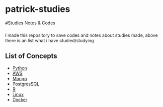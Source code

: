 # patrick-studies
#Studies Notes & Codes
###
I made this repository to save codes and notes about studies made, above there is an list what i have studied/studying

## List of Concepts

  - [Python](/Python)
  - [AWS](/AWS)
  - [Mongo](/Mongop)
  - [PostgresSQL](/PostgresSQL)
  - [R](/R)
  - [Linux](/Linux)
  - [Docker](/Docker)
